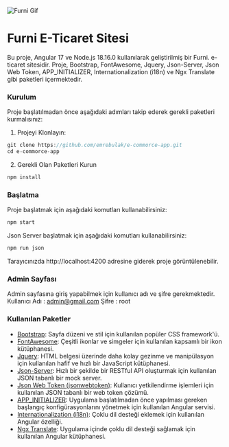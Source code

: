 ![Furni Gif](https://www.klasiksanatlar.com/img/sayfalar/b/1_1598452306_resim.png "Furni Gif")
# Furni E-Ticaret Sitesi
Bu proje, Angular 17 ve Node.js 18.16.0 kullanılarak geliştirilmiş bir Furni. e-ticaret sitesidir. Proje, Bootstrap, FontAwesome, Jquery, Json-Server, Json Web Token, APP_INITIALIZER, Internationalization (i18n) ve Ngx Translate gibi paketleri içermektedir.

### Kurulum
Proje başlatılmadan önce aşağıdaki adımları takip ederek gerekli paketleri kurmalısınız:
1. Projeyi Klonlayın:
```javascript
git clone https://github.com/emrebulak/e-commorce-app.git
cd e-commorce-app
```
2. Gerekli Olan Paketleri Kurun
```javascript
npm install
```
### Başlatma
Proje başlatmak için aşağıdaki komutları kullanabilirsiniz:
```javascript
npm start
```
Json Server başlatmak için aşağıdaki komutları kullanabilirsiniz:
```javascript
npm run json
```
Tarayıcınızda http://localhost:4200 adresine giderek proje görüntülenebilir.
### Admin Sayfası
Admin sayfasına giriş yapabilmek için kullanıcı adı ve şifre gerekmektedir.
Kullanıcı Adı : admin@gmail.com
Şifre : root
### Kullanılan Paketler
- [Bootstrap](https://getbootstrap.com/): Sayfa düzeni ve stil için kullanılan popüler CSS framework'ü.
- [FontAwesome](https://fontawesome.com/): Çeşitli ikonlar ve simgeler için kullanılan kapsamlı bir ikon kütüphanesi.
- [Jquery](https://jquery.com/): HTML belgesi üzerinde daha kolay gezinme ve manipülasyon için kullanılan hafif ve hızlı bir JavaScript kütüphanesi.
- [Json-Server](https://github.com/typicode/json-server): Hızlı bir şekilde bir RESTful API oluşturmak için kullanılan JSON tabanlı bir mock server.
- [Json Web Token (jsonwebtoken)](https://www.npmjs.com/package/jsonwebtoken): Kullanıcı yetkilendirme işlemleri için kullanılan JSON tabanlı bir web token çözümü.
- [APP_INITIALIZER](https://angular.io/api/core/APP_INITIALIZER): Uygulama başlatılmadan önce yapılması gereken başlangıç konfigürasyonlarını yönetmek için kullanılan Angular servisi.
- [Internationalization (i18n)](https://angular.io/guide/i18n): Çoklu dil desteği eklemek için kullanılan Angular özelliği.
- [Ngx Translate](https://github.com/ngx-translate/core): Uygulama içinde çoklu dil desteği sağlamak için kullanılan Angular kütüphanesi.



